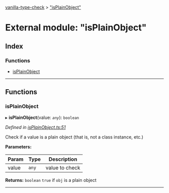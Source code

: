 [vanilla-type-check](../README.md) > ["isPlainObject"](../modules/_isplainobject_.md)

# External module: "isPlainObject"

## Index

### Functions

* [isPlainObject](_isplainobject_.md#isplainobject)

---

## Functions

<a id="isplainobject"></a>

###  isPlainObject

▸ **isPlainObject**(value: *`any`*): `boolean`

*Defined in [isPlainObject.ts:51](https://github.com/danikaze/npm-vanilla-type-check/blob/fa43ab6/src/isPlainObject.ts#L51)*

Check if a value is a plain object (that is, not a class instance, etc.)

**Parameters:**

| Param | Type | Description |
| ------ | ------ | ------ |
| value | `any` |  value to check |

**Returns:** `boolean`
`true` if `obj` is a plain object

___

